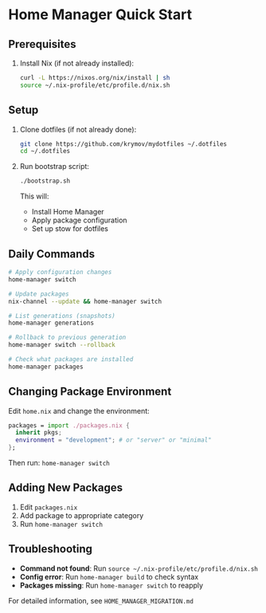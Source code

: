 # Home Manager Quick Start

## Prerequisites

1. Install Nix (if not already installed):
   ```bash
   curl -L https://nixos.org/nix/install | sh
   source ~/.nix-profile/etc/profile.d/nix.sh
   ```

## Setup

1. Clone dotfiles (if not already done):
   ```bash
   git clone https://github.com/krymov/mydotfiles ~/.dotfiles
   cd ~/.dotfiles
   ```

2. Run bootstrap script:
   ```bash
   ./bootstrap.sh
   ```

   This will:
   - Install Home Manager
   - Apply package configuration
   - Set up stow for dotfiles

## Daily Commands

```bash
# Apply configuration changes
home-manager switch

# Update packages
nix-channel --update && home-manager switch

# List generations (snapshots)
home-manager generations

# Rollback to previous generation
home-manager switch --rollback

# Check what packages are installed
home-manager packages
```

## Changing Package Environment

Edit `home.nix` and change the environment:

```nix
packages = import ./packages.nix { 
  inherit pkgs; 
  environment = "development"; # or "server" or "minimal"
};
```

Then run: `home-manager switch`

## Adding New Packages

1. Edit `packages.nix`
2. Add package to appropriate category
3. Run `home-manager switch`

## Troubleshooting

- **Command not found**: Run `source ~/.nix-profile/etc/profile.d/nix.sh`
- **Config error**: Run `home-manager build` to check syntax
- **Packages missing**: Run `home-manager switch` to reapply

For detailed information, see `HOME_MANAGER_MIGRATION.md`